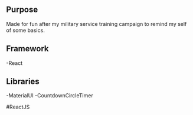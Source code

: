 ## Purpose

Made for fun after my military service training campaign to remind my self of some basics.

## Framework
-React

## Libraries
-MaterialUI
-CountdownCircleTimer 

#ReactJS
